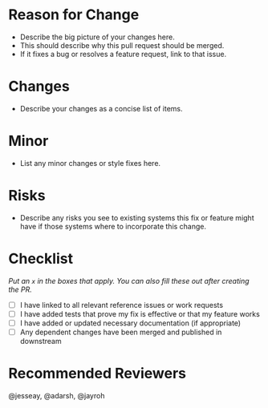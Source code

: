 Reason for Change
===================
* Describe the big picture of your changes here.
* This should describe why this pull request should be merged.
* If it fixes a bug or resolves a feature request, link to that issue.

Changes
=======
* Describe your changes as a concise list of items.

Minor
=====
* List any minor changes or style fixes here.

Risks
=====
* Describe any risks you see to existing systems this fix or feature might have
if those systems where to incorporate this change.

Checklist
=========
_Put an `x` in the boxes that apply.
You can also fill these out after creating the PR._

- [ ] I have linked to all relevant reference issues or work requests
- [ ] I have added tests that prove my fix is effective or that my feature works
- [ ] I have added or updated necessary documentation (if appropriate)
- [ ] Any dependent changes have been merged and published in downstream

Recommended Reviewers
=====================
@jesseay, @adarsh, @jayroh
